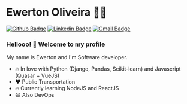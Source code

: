 # Ewerton Oliveira :man_technologist:

[![Github Badge](https://img.shields.io/badge/-Github-000?style=flat-square&logo=Github&logoColor=white&link=https://github.com/ewerton94)](https://github.com/ewerton94)
[![Linkedin Badge](https://img.shields.io/badge/-LinkedIn-blue?style=flat-square&logo=Linkedin&logoColor=white&link=https://www.linkedin.com/in/ewerton-amorim-de-oliveira-475963115/)](https://www.linkedin.com/in/ewerton-amorim-de-oliveira-475963115/)
[![Gmail Badge](https://img.shields.io/badge/-Gmail-c14438?style=flat-square&logo=Gmail&logoColor=white&link=mailto:ewerton.oliveira.py@gmail.com)](mailto:ewerton.oliveira.py@gmail.com)

### Hellooo! 👋 Welcome to my profile

My name is Ewerton and I'm Software developer.

 - 🔥 In love with Python (Django, Pandas, Scikit-learn) and Javascript (Quasar + VueJS)
 - ❤️ Public Transportation 
 - 🔥 Currently learning NodeJS and ReactJS
 - 😄 Also DevOps 
